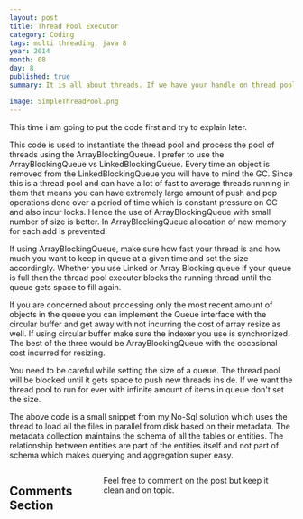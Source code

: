 ```yaml
---
layout: post
title: Thread Pool Executor
category: Coding
tags: multi threading, java 8
year: 2014
month: 08
day: 8
published: true
summary: It is all about threads. If we have your handle on thread pool we got it all under control. Everything is about how much you can do at a time.

image: SimpleThreadPool.png
---
```

This time i am going to put the code first and try to explain later.

<script src="https://gist.github.com/vallur/35da0f1db47d63f3d050.js"></script>

This code is used to instantiate the thread pool and process the pool of threads using the ArrayBlockingQueue. I prefer to use the ArrayBlockingQueue vs LinkedBlockingQueue. Every time an object is removed from the LinkedBlockingQueue you will have to mind the GC. Since this is a thread pool and can have a lot of fast to average threads running in them that means you can have extremely large amount of push and pop operations done over a period of time which is constant pressure on GC and also incur locks. Hence the use of ArrayBlockingQueue with small number of size is better. In ArrayBlockingQueue allocation of new memory for each add is prevented.

If using ArrayBlockingQueue, make sure how fast your thread is and how much you want to keep in queue at a given time and set the size accordingly. Whether you use Linked or Array Blocking queue if your queue is full then the thread pool executer blocks the running thread until the queue gets space to fill again.

If you are concerned about processing only the most recent amount of objects in the queue you can implement the Queue interface with the circular buffer and get away with not incurring the cost of array resize as well. If using circular buffer make sure the indexer you use is synchronized. The best of the three would be ArrayBlockingQueue with the occasional cost incurred for resizing.


You need to be careful while setting the size of a queue. The thread pool will be blocked until it gets space to push new threads inside. If we want the thread pool to run for ever with infinite amount of items in queue don't set the size.

<script src="https://gist.github.com/vallur/90303a23ea2d98af08c3.js"></script>

The above code is a small snippet from my No-Sql solution which uses the thread to load all the files in parallel from disk based on their metadata. The metadata collection maintains the schema of all the tables or entities. The relationship between entities are part of the entities itself and not part of schema which makes querying and aggregation super easy.

<div class="row">	
    <div class="span9 columns">    
		<h2>Comments Section</h2>
	    <p>Feel free to comment on the post but keep it clean and on topic.</p>	
		<div id="disqus_thread"></div>
		<script type="text/javascript">
			/* * * CONFIGURATION VARIABLES: EDIT BEFORE PASTING INTO YOUR WEBPAGE * * */
			var disqus_shortname = 'vallur'; // required: replace example with your forum shortname
			var disqus_identifier = '{{ page.url }}';
			var disqus_url = 'http://vallur.github.io{{ page.url }}';
			
			/* * * DON'T EDIT BELOW THIS LINE * * */
			(function() {
				var dsq = document.createElement('script'); dsq.type = 'text/javascript'; dsq.async = true;
				dsq.src = 'http://' + disqus_shortname + '.disqus.com/embed.js';
				(document.getElementsByTagName('head')[0] || document.getElementsByTagName('body')[0]).appendChild(dsq);
			})();
		</script>
		<noscript>Please enable JavaScript to view the <a href="http://disqus.com/?ref_noscript">comments powered by Disqus.</a></noscript>
		<a href="http://disqus.com" class="dsq-brlink">blog comments powered by <span class="logo-disqus">Disqus</span></a>
	</div>
</div>

<!-- Twitter -->
<script>!function(d,s,id){var js,fjs=d.getElementsByTagName(s)[0];if(!d.getElementById(id)){js=d.createElement(s);js.id=id;js.src="//platform.twitter.com/widgets.js";fjs.parentNode.insertBefore(js,fjs);}}(document,"script","twitter-wjs");</script>

<!-- Google + -->
<script type="text/javascript">
  (function() {
    var po = document.createElement('script'); po.type = 'text/javascript'; po.async = true;
    po.src = 'https://apis.google.com/js/plusone.js';
    var s = document.getElementsByTagName('script')[0]; s.parentNode.insertBefore(po, s);
  })();
</script>
